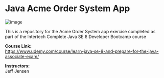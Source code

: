 # Java Acme Order System App

![image](https://user-images.githubusercontent.com/85677826/150971597-91c17bba-7c11-42e0-8b69-62c791786951.png)

This is a repository for the Acme Order System app exercise completed as part of the Intertech Complete Java SE 8 Developer Bootcamp course

**Course Link:**\
https://www.udemy.com/course/learn-java-se-8-and-prepare-for-the-java-associate-exam/

**Instructors:**\
Jeff Jensen
